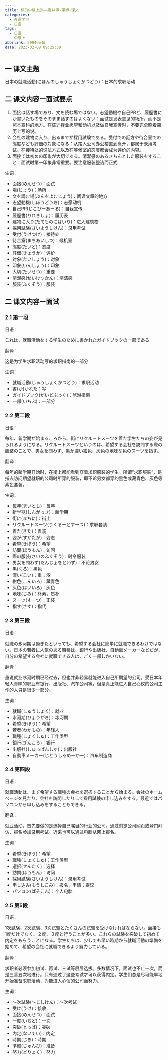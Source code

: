 ```yaml
---
title: 标日中级上册——第14课-恩師-课文
categories:
  - 外语学习
  - 日语
tags:
  - 日语
  - 中级上
abbrlink: 5994ee4d
date: 2023-02-08 09:25:38
---
```

## 一 课文主题

日本の就職活動(にほんのしゅうしょくかつどう)：日本的求职活动

<!--more-->

## 二 课文内容ー面试要点

1. 面接は話す場であり、文を読む場ではない。志望動機や自己PRど、履歴書にか書いたものをそのまま話すのはよくない：面试是发表意见的场所，而不是照本宣科的地方。在陈述择业愿望和动机以及做自我宣传时，不要完全照着简历上写的说。
2. 会社の建物に入り、出るまでが採用試験である。受付での話方や待合室での態度なども評価の対象になる：从踏入公司办公楼直到离开，都属于录用考试。在接待处的说法方式以及在等候室的态度都会成为评价的内容。
3. 面接では初めの印象が大切である。清潔感のあるきちんとした服装をすること：面试时第一印象非常重要。要注意服装整洁而正式

生词：

* 面接(めんせつ)：面试
* 場(じょう)：场所
* 文を読む場(ぶんをよむじょう)：阅读文章的地方
* 志望動機(しぼうどうき)：志愿动机
* 自己PR(じこぴーあーる)：自我宣传
* 履歴書(りれきしょ)：履历表
* 建物に入り(たてものにはいり)：进入建筑物
* 採用試験(さいようしけん)：录用考试
* 受付(うけつけ)：接待处
* 待合室(まちあいしつ)：候机室
* 態度(たいど)：态度
* 評価(きょうか)：评价
* 対象(たいしょう)：对象
* 印象(いんしょう)：印象
* 大切(たいせつ)：重要
* 清潔感(せいけつかん)：清洁感
* 服装(ふくそう)：服装

## 二 课文内容ー面试

### 2.1 第一段

日语：

これは、就職活動をする学生のために書かれたガイドブックの一部である

翻译：

这是为学生求职活动写的求职指南的一部分

生词：

* 就職活動(しゅうしょくかつどう)：求职活动
* 書(か)かれた：写
* ガイドブック(がいどぶっく)：旅游指南
* 一部(いちぶ)：一部分

### 2.2 第二段

日语：

毎年、新学期が始まるころから、街にリクルートスーツを着た学生たちの姿が見られるようになる。リクルートスーツというのは、希望する会社を訪問する際の服装のことで、男女を問わず、黒か濃い紺色、灰色の地味な色のスーツを指す。

翻译：

每年的新学期开始时，在街上都能看到穿着求职服装的学生。所谓“求职服装”，是指去访问期望就职的公司时所穿的服装，即不论男女都穿的黑色或藏青色、灰色等素色套装。

生词：

* 毎年(まいとし)：毎年
* 新学期(しんがっき)：新学期
* 街に(まちに)：街上
* リクルートスーツ(りくるーとすーつ)：求职套装
* 着た(きた)：着装
* 姿が(すがたが)：姿态
* 希望(きぼう)：希望
* 訪問(ほうもん)：访问
* 際の服装(さいのふくそう)：时令服装
* 男女を問わず(だんじょをとわず)：不论男女
* 黒(くろ)：黑色
* 濃い(こい)：重；浓
* 紺色(こんいろ)：藏青色
* 灰色(はいいろ)：灰色
* 地味(じみ)：朴素，质朴
* スーツ(すーつ)：正装
* 指す(さす)：指代

### 2.3 第三段

日语：

就職の氷河期は過ぎたといっても、希望する会社に簡単に就職できるわけではない。日本の若者に人気のある職種は、銀行や出版社、自動車メーカーなどだが、自分の希望する会社に就職できる人は、ごく一部しかいない。

翻译：

虽说就业冰河时期已经过去，但也并非轻易就能进入自己所期望的公司。受日本年轻人青睐的职业有银行、出版社、汽车公司等，但是真正能进入自己心仪的公司工作的人只是很少一部分。

生词：

* 就職(しゅうしょく)：就业
* 氷河期(ひょうがき)：冰河期
* 希望(きぼう)：希望
* 若者(わかもの)：年轻人
* 職種(しょくしゅ)：工作类型
* 銀行(ぎんこう)：银行
* 出版社(しゅっぱんしゃ)：出版社
* 自動車メーカー(じどうしゃめーかー)：汽车制造商

### 2.4 第四段

日语：

就職活動は、まず希望する職種の会社を選択することから始まる。会社のホームページを見たり、会社を訪問したりして採用試験の申し込みをする。最近ではパソコンから申し込みをすることもできる。

翻译：

就业活动，首先要做的是选择自己瞩目的行业的公司。通过浏览公司网页或登门拜访，报名参加录用考试。近来也可以通过电脑从网上报名。

生词：

* 希望(きぼう)：希望
* 職種(しょくしゅ)：工作类型
* 選択(せんたく)：选择
* 訪問(ほうもん)：访问
* 採用試験(さいようしけん)：录用考试
* 申し込み(もうしこみ)：报名，申请；提议
* パソコン(ぱそこん)：个人电脑

### 2.5 第5段

日语：

1次試験、2次試験、3次試験とたくさんの試験を受けなければならない。面接も1度だけでなく、２度、３度と行うことが多い。これらの試験を突破して初めて内定をもらうことになる。学生たちは、少しでも早い時期から就職活動の準備を始めて、希望の会社に就職できるよう努力している。

翻译：

求职者必须参加初试、再试、三试等层层选拔。多数情况下，面试也不止一次，而是三番五次地进行。只有通过了这些考试才可以获得内定。学生们总是尽可能早地开始准备求职活动，为能进入心仪的公司而努力。

生词：

* ～次試験(～じしけん)：～次考试
* 受け(うけ)：接收
* 面接(めんせつ)：面试
* 一度(いちど)：一次
* 突破(とっぱ)：突破
* 内定(ないてい)：内定
* 時期(じき)：時期
* 準備(じゅんび)：准备
* 努力(どりょく)：努力
